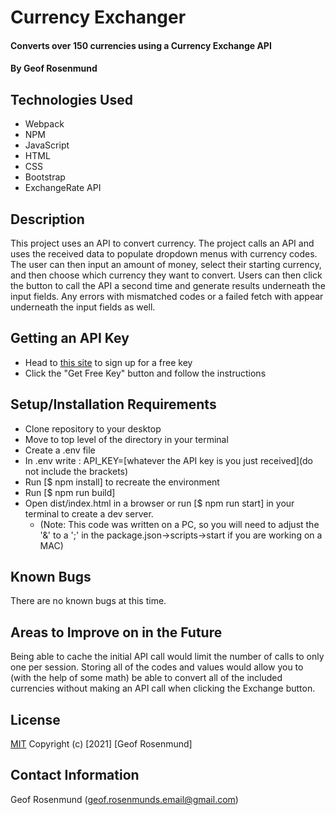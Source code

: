 # Currency Exchanger

#### Converts over 150 currencies using a Currency Exchange API

#### By Geof Rosenmund   

## Technologies Used

* Webpack
* NPM
* JavaScript
* HTML
* CSS
* Bootstrap
* ExchangeRate API

## Description

This project uses an API to convert currency. The project calls an API and uses the received data to populate dropdown menus with currency codes. The user can then input an amount of money, select their starting currency, and then choose which currency they want to convert. Users can then click the button to call the API a second time and generate results underneath the input fields. Any errors with mismatched codes or a failed fetch with appear underneath the input fields as well.   


## Getting an API Key

* Head to [this site](https://www.exchangerate-api.com/) to sign up for a free key
* Click the "Get Free Key" button and follow the instructions

## Setup/Installation Requirements

* Clone repository to your desktop
* Move to top level of the directory in your terminal
* Create a .env file
* In .env write : API_KEY=[whatever the API key is you just received](do not include the brackets)
* Run [$ npm install] to recreate the environment
* Run [$ npm run build]
* Open dist/index.html in a browser or run [$ npm run start] in your terminal to create a dev server.
  * (Note: This code was written on a PC, so you will need to adjust the '&' to a ';' in the package.json->scripts->start if you are working on a MAC)

## Known Bugs

There are no known bugs at this time.

## Areas to Improve on in the Future

Being able to cache the initial API call would limit the number of calls to only one per session. Storing all of the codes and values would allow you to (with the help of some math) be able to convert all of the included currencies without making an API call when clicking the Exchange button.


## License
[MIT](https://opensource.org/licenses/MIT)
Copyright (c) [2021] [Geof Rosenmund]

## Contact Information
Geof Rosenmund (geof.rosenmunds.email@gmail.com)